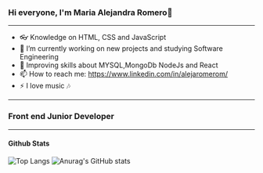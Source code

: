 ### Hi everyone, I'm Maria Alejandra Romero👋
-----------------------------------------------------------------------------------------------------------------------------------------------------------------------
- 👓 Knowledge on HTML, CSS and JavaScript
- 🔭 I’m currently working on new projects and studying Software Engineering 
- 🌱 Improving skills about MYSQL,MongoDb NodeJs and React  
- 📫 How to reach me: https://www.linkedin.com/in/alejaromerom/
- ⚡ I love music 🎶

-------------------------------------------------------------------------------------------------------------------------------------------------------------------------
### Front end Junior Developer

-------------------------------------------------------------------------------------------------------------------------------------------------------------------------

#### Github Stats
![Top Langs](https://github-readme-stats.vercel.app/api/top-langs/?username=alejaromerom&theme=tokyonight)                               ![Anurag's GitHub stats](https://github-readme-stats.vercel.app/api?username=alejaromerom&show_icons=true&theme=radical)




<!--
**alejaromerom/alejaromerom** is a ✨ _special_ ✨ repository because its `README.md` (this file) appears on your GitHub profile.

###Front end Junior Developer 


-->


